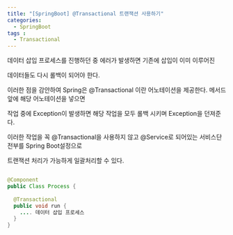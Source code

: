 ```yaml
---
title: "[SpringBoot] @Transactional 트랜잭션 사용하기"
categories: 
  - SpringBoot
tags : 
  - Transactional
---
```


데이터 삽입 프로세스를 진행하던 중 에러가 발생하면 기존에 삽입이 이미 이루어진 

데이터들도 다시 롤백이 되어야 한다.

이러한 점을 감안하여 Spring은 @Transactional 이란 어노테이션을 제공한다. 메서드 앞에 해당 어노테이션을 넣으면 

작업 중에 Exception이 발생하면 해당 작업을 모두 롤백 시키며 Exception을 던져준다.

이러한 작업을 꼭 @Transactional을 사용하지 않고 @Service로 되어있는 서비스단 전부를 Spring Boot설정으로

트랜잭션 처리가 가능하게 일괄처리할 수 있다.

```java

@Component
public Class Process {
  
  @Transactional
  public void run {
    .... 데이터 삽입 프로세스
  }
} 

```
